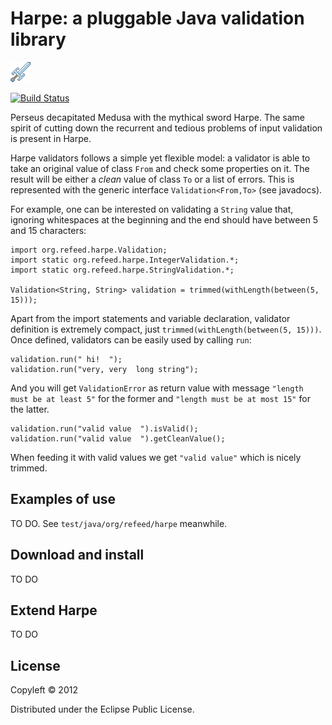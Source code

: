 Harpe: a pluggable Java validation library
==========================================

![Harpe logo](logo.png)

[![Build Status](https://secure.travis-ci.org/sortega/harpe.png)](http://travis-ci.org/sortega/harpe)

Perseus decapitated Medusa with the mythical sword Harpe.  The same spirit of
cutting down the recurrent and tedious problems of input validation is present
in Harpe.

Harpe validators follows a simple yet flexible model: a validator is able to
take an original value of class `From` and check some properties on it.  The
result will be either a *clean* value of class `To` or a list of errors.  This
is represented with the generic interface `Validation<From,To>` (see
javadocs).

For example, one can be interested on validating a `String` value that,
ignoring whitespaces at the beginning and the end should have between 5 and 15
characters:

    import org.refeed.harpe.Validation;
    import static org.refeed.harpe.IntegerValidation.*;
    import static org.refeed.harpe.StringValidation.*;

    Validation<String, String> validation = trimmed(withLength(between(5, 15)));

Apart from the import statements and variable declaration, validator
definition is extremely compact, just `trimmed(withLength(between(5, 15)))`.
Once defined, validators can be easily used by calling `run`:

    validation.run(" hi!  ");
    validation.run("very, very  long string");

And you will get `ValidationError` as return value with message
`"length must be at least 5"` for the former and `"length must be at most 15"`
for the latter.

    validation.run("valid value  ").isValid();
    validation.run("valid value  ").getCleanValue();

When feeding it with valid values we get `"valid value"` which is nicely trimmed.


Examples of use
---------------

TO DO. See `test/java/org/refeed/harpe` meanwhile.

Download and install
--------------------

TO DO

Extend Harpe
------------

TO DO


License
-------

Copyleft © 2012

Distributed under the Eclipse Public License.

